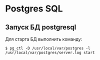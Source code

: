 # Postgres SQL
## Запуск БД postgresql
Для старта БД выполнить команду:
```
$ pg_ctl -D /usr/local/var/postgres -l /usr/local/var/postgres/server.log start
```